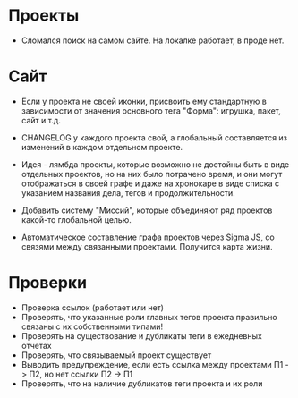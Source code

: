 # Проекты

* Сломался поиск на самом сайте. На локалке работает, в проде нет.

# Сайт

* Если у проекта не своей иконки, присвоить ему стандартную в зависимости от значения основного тега "Форма": игрушка, пакет, сайт и т.д.

* CHANGELOG у каждого проекта свой, а глобальный составляется из изменений в каждом отдельном проекте. 

* Идея - лямбда проекты, которые возможно не достойны быть в виде отдельных проектов, но на них было потрачено время, и они могут отображаться в своей графе и даже на хронокаре в виде списка с указанием названия дела, тегов и продолжительности.

* Добавить систему "Миссий", которые объединяют ряд проектов какой-то глобальной целью.
* Автоматическое составление графа проектов через Sigma JS, со связями между связанными проектами. Получится карта жизни.

# Проверки

* Проверка ссылок (работает или нет)
* Проверять, что указанные роли главных тегов проекта правильно связаны с их собственными типами!
* Проверять на существование и дубликаты теги в ежедневных отчетах
* Проверять, что связываемый проект существует
* Выводить предупреждение, если есть ссылка между проектами П1 -> П2, но нет ссылки П2 -> П1
* Проверять, что на наличие дубликатов теги проекта и их роли